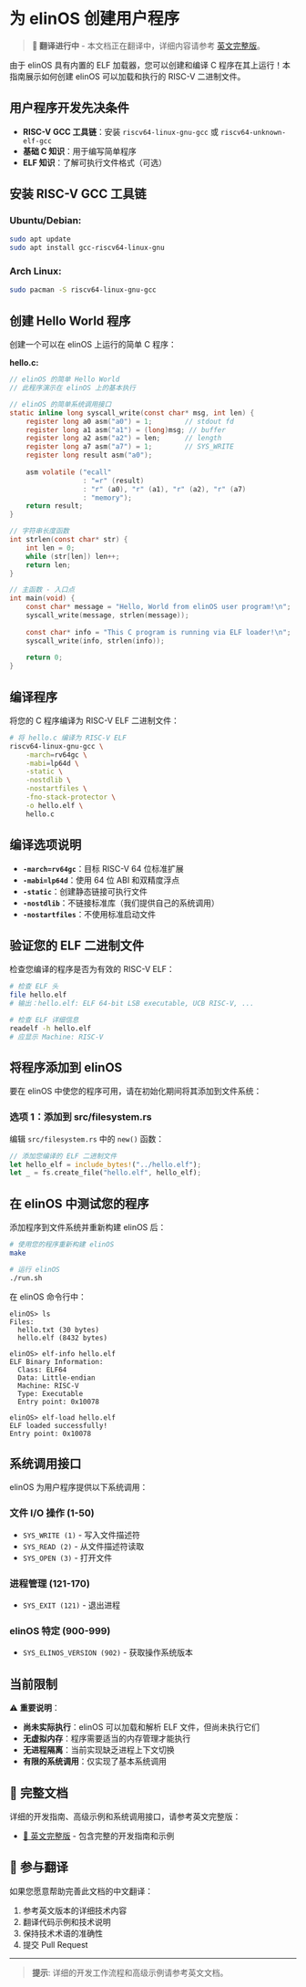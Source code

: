 # 为 elinOS 创建用户程序

> **🚧 翻译进行中** - 本文档正在翻译中，详细内容请参考 [英文完整版](../en/development.md)。

由于 elinOS 具有内置的 ELF 加载器，您可以创建和编译 C 程序在其上运行！本指南展示如何创建 elinOS 可以加载和执行的 RISC-V 二进制文件。

## 用户程序开发先决条件

- **RISC-V GCC 工具链**：安装 `riscv64-linux-gnu-gcc` 或 `riscv64-unknown-elf-gcc`
- **基础 C 知识**：用于编写简单程序
- **ELF 知识**：了解可执行文件格式（可选）

## 安装 RISC-V GCC 工具链

### Ubuntu/Debian:
```bash
sudo apt update
sudo apt install gcc-riscv64-linux-gnu
```

### Arch Linux:
```bash
sudo pacman -S riscv64-linux-gnu-gcc
```

## 创建 Hello World 程序

创建一个可以在 elinOS 上运行的简单 C 程序：

**hello.c:**
```c
// elinOS 的简单 Hello World
// 此程序演示在 elinOS 上的基本执行

// elinOS 的简单系统调用接口
static inline long syscall_write(const char* msg, int len) {
    register long a0 asm("a0") = 1;        // stdout fd
    register long a1 asm("a1") = (long)msg; // buffer
    register long a2 asm("a2") = len;      // length
    register long a7 asm("a7") = 1;        // SYS_WRITE
    register long result asm("a0");
    
    asm volatile ("ecall"
                  : "=r" (result)
                  : "r" (a0), "r" (a1), "r" (a2), "r" (a7)
                  : "memory");
    return result;
}

// 字符串长度函数
int strlen(const char* str) {
    int len = 0;
    while (str[len]) len++;
    return len;
}

// 主函数 - 入口点
int main(void) {
    const char* message = "Hello, World from elinOS user program!\n";
    syscall_write(message, strlen(message));
    
    const char* info = "This C program is running via ELF loader!\n";
    syscall_write(info, strlen(info));
    
    return 0;
}
```

## 编译程序

将您的 C 程序编译为 RISC-V ELF 二进制文件：

```bash
# 将 hello.c 编译为 RISC-V ELF
riscv64-linux-gnu-gcc \
    -march=rv64gc \
    -mabi=lp64d \
    -static \
    -nostdlib \
    -nostartfiles \
    -fno-stack-protector \
    -o hello.elf \
    hello.c
```

## 编译选项说明

- **`-march=rv64gc`**：目标 RISC-V 64 位标准扩展
- **`-mabi=lp64d`**：使用 64 位 ABI 和双精度浮点
- **`-static`**：创建静态链接可执行文件
- **`-nostdlib`**：不链接标准库（我们提供自己的系统调用）
- **`-nostartfiles`**：不使用标准启动文件

## 验证您的 ELF 二进制文件

检查您编译的程序是否为有效的 RISC-V ELF：

```bash
# 检查 ELF 头
file hello.elf
# 输出：hello.elf: ELF 64-bit LSB executable, UCB RISC-V, ...

# 检查 ELF 详细信息
readelf -h hello.elf
# 应显示 Machine: RISC-V
```

## 将程序添加到 elinOS

要在 elinOS 中使您的程序可用，请在初始化期间将其添加到文件系统：

### 选项 1：添加到 src/filesystem.rs

编辑 `src/filesystem.rs` 中的 `new()` 函数：

```rust
// 添加您编译的 ELF 二进制文件
let hello_elf = include_bytes!("../hello.elf");
let _ = fs.create_file("hello.elf", hello_elf);
```

## 在 elinOS 中测试您的程序

添加程序到文件系统并重新构建 elinOS 后：

```bash
# 使用您的程序重新构建 elinOS
make

# 运行 elinOS
./run.sh
```

在 elinOS 命令行中：

```
elinOS> ls
Files:
  hello.txt (30 bytes)
  hello.elf (8432 bytes)

elinOS> elf-info hello.elf
ELF Binary Information:
  Class: ELF64
  Data: Little-endian
  Machine: RISC-V
  Type: Executable
  Entry point: 0x10078

elinOS> elf-load hello.elf
ELF loaded successfully!
Entry point: 0x10078
```

## 系统调用接口

elinOS 为用户程序提供以下系统调用：

### 文件 I/O 操作 (1-50)
- `SYS_WRITE (1)` - 写入文件描述符
- `SYS_READ (2)` - 从文件描述符读取
- `SYS_OPEN (3)` - 打开文件

### 进程管理 (121-170)
- `SYS_EXIT (121)` - 退出进程

### elinOS 特定 (900-999)
- `SYS_ELINOS_VERSION (902)` - 获取操作系统版本

## 当前限制

⚠️ **重要说明**：
- **尚未实际执行**：elinOS 可以加载和解析 ELF 文件，但尚未执行它们
- **无虚拟内存**：程序需要适当的内存管理才能执行
- **无进程隔离**：当前实现缺乏进程上下文切换
- **有限的系统调用**：仅实现了基本系统调用

## 📖 完整文档

详细的开发指南、高级示例和系统调用接口，请参考英文完整版：

- [📖 英文完整版](../en/development.md) - 包含完整的开发指南和示例

## 🤝 参与翻译

如果您愿意帮助完善此文档的中文翻译：

1. 参考英文版本的详细技术内容
2. 翻译代码示例和技术说明
3. 保持技术术语的准确性
4. 提交 Pull Request

---

> **提示**: 详细的开发工作流程和高级示例请参考英文文档。 